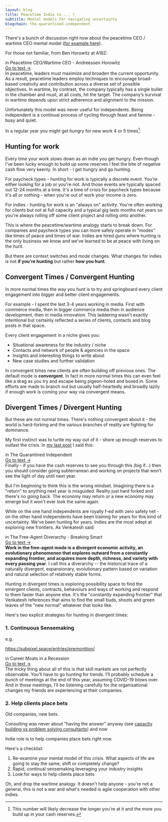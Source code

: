 ```yaml
---
layout: blog
title: Peacetime Indie to.... ?
subtitle: Mental models for navigating uncertainty
blogchain: the-quarantined-independent
---
```


There's a bunch of discussion right now about the peacetime CEO / wartime CEO mental model ([for example here](https://taylorpearson.me/crisis-management-plan/)).

For those not familiar, from Ben Horowitz at A16Z:

<link rel="stylesheet" href="https://files-anyn4ju8u.now.sh/quote.css" type="text/css">
<div class="portal-container">
<div class="portal-head">
<div class="portal-metadata">
<div class="portal-title">
<div class="portal-author"></div>
<div class="title-wrapper">in <span class="portal-text-title">Peacetime CEO/Wartime CEO - Andreessen Horowitz</span></div>
</div>              
</div>
<div class="portal-backlink"><a target="_blank" href="https://a16z.com/2011/04/14/peacetime-ceowartime-ceo-2/" class="portal-arrow">Go to text <span class="right-arrow">→</span></a></div>
</div>
<div id="portal-parent-{{include.anchor}}" class="portal-parent">
<div class="portal-content">In peacetime, leaders must maximize and broaden the current opportunity. As a result, peacetime leaders employ techniques to encourage broad-based creativity and contribution across a diverse set of possible objectives. In wartime, by contrast, the company typically has a single bullet in the chamber and must, at all costs, hit the target. The company’s survival in wartime depends upon strict adherence and alignment to the mission.
</div>       
</div>    
</div>

Unfortunately this model was never useful for independents. Being independent is a continual process of cycling through feast and famine - busy and quiet.

In a regular year you might get hungry for new work 4 or 5 times[^exp].

[^exp]: This number will likely decrease the longer you're at it and the more you build up in your cash reserves.

## Hunting for work

Every time your work slows down as an indie you get hungry. Even though I've been lucky enough to build up some reserves I feel the bite of negative cash flow very keenly. In short - I get hungry and go hunting.

For paycheck types - hunting for work is typically a discrete event. You're either looking for a job or you're not. And those events are typically spaced out 12-24 months at a time. It's a time of crisis for paycheck types because it's all or nothing - when you're out of work your income is zero.

For indies - hunting for work is an "always on" activity. You're often working for clients but not at full capacity and a typical gig lasts months not years so you're always rolling off some client project and rolling onto another.

This is where the peacetime/wartime analogy starts to break down. For companies and paycheck types you can more safely operate in "modes" like times of peace and times of war. Indies are hired guns where hunting is the only business we know and we've learned to be at peace with living on the hunt.

But there are context switches and mode changes. What changes for indies is not **if you're hunting** but rather **how you hunt**.

## Convergent Times / Convergent Hunting

In more normal times the way you hunt is to try and springboard every client engagement into bigger and better client engagements.

For example - I spent the last 3-4 years working in media. First with commerce media, then in bigger commerce media then in audience development, then in media innovation. This laddering wasn't exactly intentional but certainly reflected a series of clients, contacts and blog posts in that space.

Every client engagement in a niche gives you:

- Situational awareness for the industry / niche
- Contacts and network of people & agencies in the space
- Insights and interesting things to write about
- New case studies and further validation

In convergent times new clients are often building off previous ones. The default mode is **convergent**. In fact in more normal times this can even feel like a drag as you try and escape being pigeon-holed and boxed in. Some efforts are made to branch out but usually half-heartedly and broadly lazily if enough work is coming your way via convergent means.

## Divergent Times / Divergent Hunting

But these are not normal times. There's nothing convergent about it - the world is hard-forking and the various branches of reality are fighting for dominance.

My first instinct was to turtle my way out of it - shore up enough reserves to outlast the crisis. In [my last post](https://tomcritchlow.com/2020/04/08/the-quarantined-independent/) I said this:

<link rel="stylesheet" href="https://files-anyn4ju8u.now.sh/quote.css" type="text/css">
<div class="portal-container">
<div class="portal-head">
<div class="portal-metadata">
<div class="portal-title">
<div class="portal-author"></div>
<div class="title-wrapper">in <span class="portal-text-title">The Quarantined Independent</span></div>
</div>              
</div>
<div class="portal-backlink"><a target="_blank" href="https://tomcritchlow.com/2020/04/08/the-quarantined-independent/" class="portal-arrow">Go to text <span class="right-arrow">→</span></a></div>
</div>
<div id="portal-parent-{{include.anchor}}" class="portal-parent">
<div class="portal-content">Finally - if you have the cash reserves to see you through this (big if…) then you should consider going subterranean and working on projects that won’t see the light of day until next year.
</div>       
</div>    
</div>

But I'm beginning to think this is the wrong mindset. Imagining there is a "return" to anything next year is misguided. Reality just hard forked and there's no going back. The economy may return or a new economy may emerge but it won't ever look the same again.

While on the one hand independents are royally f-ed with zero safety net - on the other hand independents have been training for years for this kind of uncertainty. We've been hunting for years. Indies are the most adept at exploring new frontiers. As Venkatesh said:

<link rel="stylesheet" href="https://files-anyn4ju8u.now.sh/quote.css" type="text/css">
<div class="portal-container">
<div class="portal-head">
<div class="portal-metadata">
<div class="portal-title">
<div class="portal-author"></div>
<div class="title-wrapper">in <span class="portal-text-title">The Free-Agent Diverarchy - Breaking Smart</span></div>
</div>              
</div>
<div class="portal-backlink"><a target="_blank" href="https://breakingsmart.substack.com/p/the-free-agent-diverarchy" class="portal-arrow">Go to text <span class="right-arrow">→</span></a></div>
</div>
<div id="portal-parent-{{include.anchor}}" class="portal-parent">
<div class="portal-content"><strong>Work&nbsp;in the free-agent mode is a divergent economic activity, an evolutionary phenomenon that explores outward from a constantly expanding frontier,&nbsp;and acquires more depth, richness, and variety with every passing year</strong>. I call this a diverarchy -- the historical trace of a naturally divergent, expansionary, evolutionary pattern based on variation and natural selection of relatively stable forms.</div>       
</div>    
</div>

Hunting in divergent times is exploring possibility space to find the emergent clients, contracts, behavoiurs and ways of working and respond to them faster than anyone else. It's the "constantly expanding frontier" that Venkatesh references that aims to find the small buds, shoots and green leaves of the "new normal" whatever that looks like.

Here's two explicit strategies for hunting in divergent times:

### 1. Continuous Sensemaking

e.g.

https://subpixel.space/entries/premonition/

<link rel="stylesheet" href="https://files-anyn4ju8u.now.sh/quote.css" type="text/css">
<div class="portal-container">
<div class="portal-head">
<div class="portal-metadata">
<div class="portal-title">
<div class="portal-author"></div>
<div class="title-wrapper">
in <span class="portal-text-title">Career Moats in a Recession</span>
</div>
</div>              
</div>
<div class="portal-backlink"><a target="_blank" href="https://commoncog.com/blog/career-moats-in-recession/" class="portal-arrow">Go to text <span class="right-arrow">→</span></a></div>
</div>
<div id="portal-parent-{{include.anchor}}" class="portal-parent">
<div class="portal-content">The tricky thing about all of this is that skill markets are not perfectly observable. You’ll have to go hunting for trends. I’ll probably schedule a bunch of meetings at the end of this year, assuming COVID-19 blows over. And in those meetings, I’ll be listening carefully for the organisational changes my friends are experiencing at their companies.</div>       
</div>    
</div>


### 2. Help clients place bets


Old companies, new bets.


Consulting was never about "having the answer" anyway (see [capacity building vs problem solving consultants](https://tomcritchlow.com/2019/12/06/blocking-unblocking-clients/#consultant-as-capacity-builder)) and now 

Indie role is to help companies place bets right now.

Here's a checklist:
1. Re-examine your mental model of this crisis. What aspects of life are going to stay the same, shift or completely change?
2. Rapid, continual sensemaking leveraging your industry insights
3. Look for ways to help clients place bets

Oh, and drop the wartime analogy. It doesn't help anyone -  you're not a general, this is not a war and what's needed is agile cooperation with other indies.